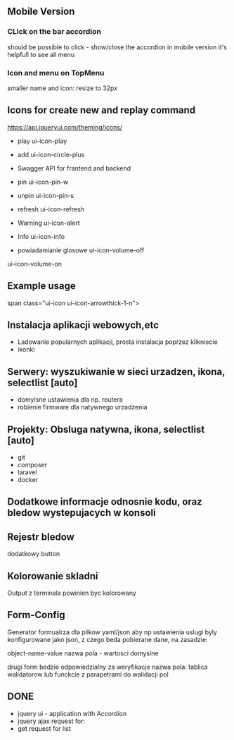 
## Mobile Version
### CLick on the bar accordion
should be possible to click - show/close the accordion
in mobile version it's helpfull to see all menu
### Icon and menu on TopMenu
smaller name and icon: resize to 32px

## Icons for create new and replay command
https://api.jqueryui.com/theming/icons/
- play ui-icon-play 
- add 
ui-icon-circle-plus

- Swagger API for frantend and backend

- pin
ui-icon-pin-w

- unpin
ui-icon-pin-s 

- refresh
ui-icon-refresh

- Warning
ui-icon-alert
  
- Info
ui-icon-info 

- powiadamianie glosowe
ui-icon-volume-off

ui-icon-volume-on 


## Example usage
span class="ui-icon ui-icon-arrowthick-1-n"></span>

## Instalacja aplikacji webowych,etc
+ Ladowanie popularnych aplikacji, prosta instalacja poprzez klikniecie
+ ikonki

## Serwery: wyszukiwanie w sieci urzadzen, ikona, selectlist [auto]
+ domylsne ustawienia dla np. routera
+ robienie firmware dla natywnego urzadzenia


## Projekty: Obsluga natywna, ikona, selectlist [auto]
+ git
+ composer
+ laravel
+ docker

## Dodatkowe informacje odnosnie kodu, oraz bledow wystepujacych w konsoli

## Rejestr bledow
dodatkowy button

## Kolorowanie skladni
Output z terminala powinien byc kolorowany

## Form-Config
Generator formualrza dla plikow yaml/json
aby np ustawienia uslugi byly konfigurowane jako json, z czego beda pobierane dane, na zasadzie:

  object-name-value
  nazwa pola - wartosci domyslne
  
  drugi form bedzie odpowiedzialny za weryfikacje
  nazwa pola: tablica walidatorow lub funckcie z parapetrami do walidacji pol
  
  

## DONE
+ jquery ui - application with Accordion
+ jquery ajax request for:
+ get request for list
